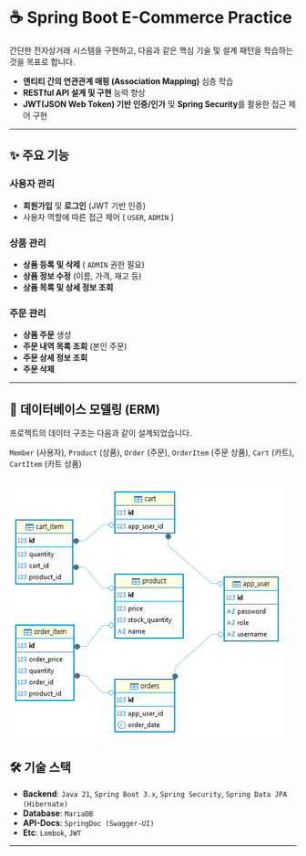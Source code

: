 # ☕ Spring Boot E-Commerce Practice


간단한 전자상거래 시스템을 구현하고, 다음과 같은 핵심 기술 및 설계 패턴을 학습하는 것을 목표로 합니다.

* **엔티티 간의 연관관계 매핑 (Association Mapping)** 심층 학습
* **RESTful API 설계 및 구현** 능력 향상
* **JWT(JSON Web Token) 기반 인증/인가** 및 **Spring Security**를 활용한 접근 제어 구현

---

## ✨ 주요 기능

### 사용자 관리
- **회원가입** 및 **로그인** (JWT 기반 인증)
- 사용자 역할에 따른 접근 제어 ( `USER`, `ADMIN` )

### 상품 관리
- **상품 등록 및 삭제** ( `ADMIN` 권한 필요)
- **상품 정보 수정** (이름, 가격, 재고 등)
- **상품 목록 및 상세 정보 조회**

### 주문 관리
- **상품 주문** 생성
- **주문 내역 목록 조회** (본인 주문)
- **주문 상세 정보 조회**
- **주문 삭제**

 ---
## 🎨 데이터베이스 모델링 (ERM)

프로젝트의 데이터 구조는 다음과 같이 설계되었습니다. 

`Member` (사용자), `Product` (상품), `Order` (주문), `OrderItem` (주문 상품), `Cart` (카트), `CartItem` (카트 상품)

![ecommerceERM.png](ecommerceERM.png)
 ---
## 🛠️ 기술 스택

- **Backend**: `Java 21`, `Spring Boot 3.x`, `Spring Security`, `Spring Data JPA (Hibernate)`
- **Database**: `MariaDB`
- **API-Docs**: `SpringDoc (Swagger-UI)`
- **Etc**: `Lombok`, `JWT`

 ---